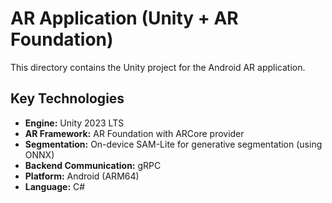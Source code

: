 # AR Application (Unity + AR Foundation)

This directory contains the Unity project for the Android AR application.

## Key Technologies
- **Engine:** Unity 2023 LTS
- **AR Framework:** AR Foundation with ARCore provider
- **Segmentation:** On-device SAM-Lite for generative segmentation (using ONNX)
- **Backend Communication:** gRPC
- **Platform:** Android (ARM64)
- **Language:** C#


